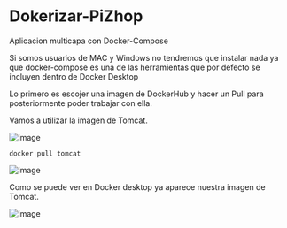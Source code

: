 # Dokerizar-PiZhop

Aplicacion multicapa con Docker-Compose

Si somos usuarios de MAC y Windows no tendremos que instalar nada ya que docker-compose es una de las herramientas que por defecto se incluyen dentro de Docker Desktop

Lo primero es escojer una imagen de DockerHub y hacer un Pull para posteriormente poder trabajar con ella.

Vamos a utilizar la imagen de Tomcat.


![image](https://user-images.githubusercontent.com/91556752/171196915-cdb0834d-1c19-4e1c-995a-da8abb687716.png)


    docker pull tomcat


![image](https://user-images.githubusercontent.com/91556752/171200982-ee431408-eee3-40d9-a030-637c79fabb87.png)

Como se puede ver en Docker desktop ya aparece nuestra imagen de Tomcat.


![image](https://user-images.githubusercontent.com/91556752/171201239-cfd4008a-eccb-46d1-98ab-0613b05f5fa7.png)
